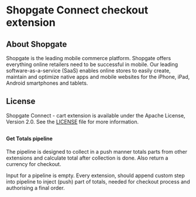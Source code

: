 # Shopgate Connect checkout extension
## About Shopgate
Shopgate is the leading mobile commerce platform.
Shopgate offers everything online retailers need to be successful in mobile. Our leading
software-as-a-service (SaaS) enables online stores to easily create, maintain and optimize native
apps and mobile websites for the iPhone, iPad, Android smartphones and tablets.
## License
Shopgate Connect - cart extension is available under the Apache License, Version 2.0.
See the [LICENSE](./LICENSE) file for more information.


##
#### Get Totals pipeline

The pipeline is designed to collect in a push manner totals parts from other extensions 
and calculate total after collection is done. Also return a currency for checkout.

Input for a pipeline is empty.
Every extension, should append custom step into pipeline to inject (push) part of totals, 
needed for checkout process and authorising a final order. 
